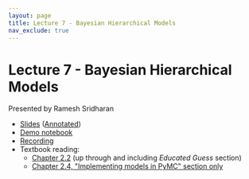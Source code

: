 ```yaml
---
layout: page
title: Lecture 7 - Bayesian Hierarchical Models
nav_exclude: true
---
```


# Lecture 7 - Bayesian Hierarchical Models

Presented by Ramesh Sridharan

- [Slides](https://docs.google.com/presentation/d/1cCOIvvHfZkOs_CA3Zuglh4azGcsygbqUGVkfbDIrFwg/edit?usp=sharing) ([Annotated](https://drive.google.com/file/d/1ccMUUvcUk15DBOnQ7V0F7gre_VT39h4_/view?usp=drive_link))
- [Demo notebook](https://data102.datahub.berkeley.edu/hub/user-redirect/git-pull?repo=https%3A%2F%2Fgithub.com%2Fds-102%2Ffa24-materials&urlpath=lab%2Ftree%2Ffa24-materials%2Flecture%2Flecture07%2Flec07.ipynb&branch=main)
- [Recording](https://bcourses.berkeley.edu/courses/1538676/pages/lecture-7-bayesian-hierarchical-models)
- Textbook reading:
  - [Chapter 2.2](https://data102.org/ds-102-book/content/chapters/02/01_parameter_estimation.html) (up through and including *Educated Guess* section)
  - [Chapter 2.4, "Implementing models in PyMC" section only](https://data102.org/ds-102-book/content/chapters/02/04_inference_sampling.html#implementing-models-in-pymc)

